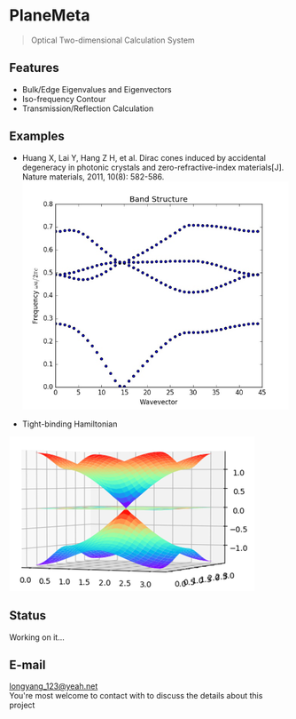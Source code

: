 # PlaneMeta
> Optical Two-dimensional Calculation System

## Features
+ Bulk/Edge Eigenvalues and Eigenvectors
+ Iso-frequency Contour
+ Transmission/Reflection Calculation

## Examples
+ Huang X, Lai Y, Hang Z H, et al. Dirac cones induced by accidental degeneracy in photonic crystals and zero-refractive-index materials[J]. Nature materials, 2011, 10(8): 582-586.
![nmat3030](./examples/nmat3030/nmat3030.jpeg)

+ Tight-binding Hamiltonian

![Lieb Boson](./examples/Lieblattice/Lieboson.png)

## Status
Working on it...

## E-mail
longyang_123@yeah.net  
You're most welcome to contact with to discuss the details about this project